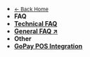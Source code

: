 <!-- @@@NOCONTENT -->
- [<small>← Back Home</small>](/ "Midtrans Payment Gateway Technical Documentation")
- **FAQ**
- [**Technical FAQ**](en/other/faq/technical.md "Midtrans - Technical FAQ")
- [**General FAQ ↗**](https://support.midtrans.com)
- **Other**
- [**GoPay POS Integration**](en/other/faq/gopay-pos.md "Midtrans - GoPay POS Integration")
